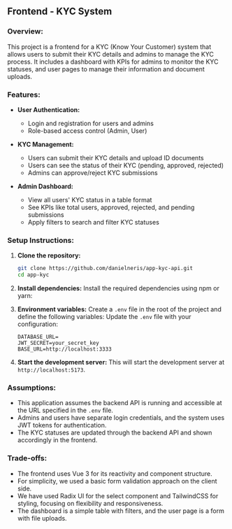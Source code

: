 ## **Frontend - KYC System**

### **Overview:**
This project is a frontend for a KYC (Know Your Customer) system that allows users to submit their KYC details and admins to manage the KYC process. It includes a dashboard with KPIs for admins to monitor the KYC statuses, and user pages to manage their information and document uploads.

### **Features:**
- **User Authentication:**
  - Login and registration for users and admins
  - Role-based access control (Admin, User)
  
- **KYC Management:**
  - Users can submit their KYC details and upload ID documents
  - Users can see the status of their KYC (pending, approved, rejected)
  - Admins can approve/reject KYC submissions
  
- **Admin Dashboard:**
  - View all users' KYC status in a table format
  - See KPIs like total users, approved, rejected, and pending submissions
  - Apply filters to search and filter KYC statuses

### **Setup Instructions:**

1. **Clone the repository:**
   ```bash
   git clone https://github.com/danielneris/app-kyc-api.git
   cd app-kyc
   ```

2. **Install dependencies:**
  Install the required dependencies using npm or yarn:


3. **Environment variables:**
  Create a `.env` file in the root of the project and define the following variables:
   Update the `.env` file with your configuration:
   ```env
   DATABASE_URL=
   JWT_SECRET=your_secret_key
   BASE_URL=http://localhost:3333
   ```

4. **Start the development server:**
  This will start the development server at `http://localhost:5173`.

### **Assumptions:**
- This application assumes the backend API is running and accessible at the URL specified in the `.env` file.
- Admins and users have separate login credentials, and the system uses JWT tokens for authentication.
- The KYC statuses are updated through the backend API and shown accordingly in the frontend.

### **Trade-offs:**
- The frontend uses Vue 3 for its reactivity and component structure.
- For simplicity, we used a basic form validation approach on the client side.
- We have used Radix UI for the select component and TailwindCSS for styling, focusing on flexibility and responsiveness.
- The dashboard is a simple table with filters, and the user page is a form with file uploads.